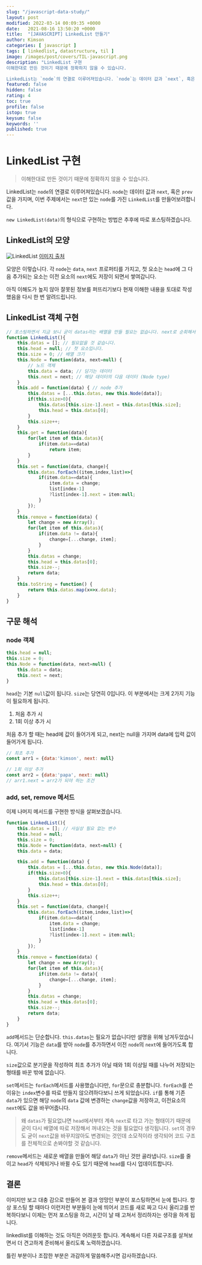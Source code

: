 ```yaml
---
slug: "/javascript-data-study/"
layout: post
modified: 2022-03-14 00:09:35 +0000
date:   2021-08-16 13:50:20 +0000
title:  "[JAVASCRIPT] LinkedList 만들기"
author: Kimson
categories: [ javascript ]
tags: [ linkedlist, datastructure, til ]
image: /images/post/covers/TIL-javascript.png
description: "LinkedList 구현
이해한대로 만든 것이기 때문에 정확하지 않을 수 있습니다.

LinkedList는 `node`의 연결로 이루어져있습니다. `node`는 데이터 값과 `next`, 혹은 `prev`값을 가지며, 이번 주제에서는 `next`만 있는 `node`를 가진 `LinkedList`를 만들어보려합니다."
featured: false
hidden: false
rating: 4
toc: true
profile: false
istop: true
keysum: false
keywords: ''
published: true
---
```


# LinkedList 구현

> 이해한대로 만든 것이기 때문에 정확하지 않을 수 있습니다.

LinkedList는 `node`의 연결로 이루어져있습니다. `node`는 데이터 값과 `next`, 혹은 `prev`값을 가지며, 이번 주제에서는 `next`만 있는 `node`를 가진 `LinkedList`를 만들어보려합니다.

`new LinkedList(data)`의 형식으로 구현하는 방법은 추후에 따로 포스팅하겠습니다.

## LinkedList의 모양

![LinkedList](/images/post/datastudy/linkedlist/linkedlist01.png '도식')
[이미지 출처](https://habr.com/en/post/506660/)

모양은 이렇습니다. 각 `node`는 `data`, `next` 프로퍼티를 가지고, 첫 요소는 `head`에 그 다음 추가되는 요소는 이전 요소의 `next`에도 저장이 되면서 쌓여갑니다.

아직 이해도가 높지 않아 잘못된 정보를 퍼뜨리기보다 현재 이해한 내용을 토대로 작성했음을 다시 한 번 알려드립니다.

## LinkedList 객체 구현

```javascript
// 포스팅하면서 지금 보니 굳이 datas라는 배열을 만들 필요는 없습니다. next로 순회해서 전체 출력 가능한 점 알려드립니다.
function LinkedList(){
    this.datas = []; // 필요없을 것 같습니다.
    this.head = null; // 첫 요소입니다.
    this.size = 0; // 배열 크기
    this.Node = function(data, next=null) {
        // 노드 객체
        this.data = data; // 담기는 데이터
        this.next = next; // 해당 데이터의 다음 데이터 (Node type)
    }
    this.add = function(data) { // node 추가
        this.datas = [...this.datas, new this.Node(data)];
        if(this.size>0){
            this.datas[this.size-1].next = this.datas[this.size];
            this.head = this.datas[0];
        }
        this.size++;
    }
    this.get = function(data){
        for(let item of this.datas){
            if(item.data==data)
                return item;
        }
    }
    this.set = function(data, change){
        this.datas.forEach((item,index,list)=>{
            if(item.data==data){
                item.data = change;
                list[index-1]
                ?list[index-1].next = item:null;
            }
        });
    }
    this.remove = function(data) {
        let change = new Array();
        for(let item of this.datas){
            if(item.data != data){
                change=[...change, item];
            }
        }
        this.datas = change;
        this.head = this.datas[0];
        this.size--;
        return data;
    }
    this.toString = function() {
        return this.datas.map(x=>x.data);
    }
}
```

## 구문 해석

### node 객체

```javascript
this.head = null;
this.size = 0;
this.Node = function(data, next=null) {
    this.data = data;
    this.next = next;
}
```

`head`는 기본 `null`값이 됩니다. `size`는 당연히 0입니다. 이 부분에서는 크게 2가지 기능이 필요하게 됩니다.

1. 처음 추가 시
2. 1회 이상 추가 시

처음 추가 할 때는 head에 값이 들어가게 되고, next는 null을 가지며 data에 입력 값이 들어가게 됩니다.

```javascript
// 최초 추가
const arr1 = {data:'kimson', next: null}

// 1회 이상 추가
const arr2 = {data:'papa', next: null}
// arr1.next = arr2가 되야 하는 조건
```

### add, set, remove 메서드

이제 나머지 메서드를 구현한 방식을 살펴보겠습니다.

```javascript
function LinkedList(){
    this.datas = []; // 사실상 필요 없는 변수
    this.head = null;
    this.size = 0;
    this.Node = function(data, next=null) {
    this.data = data;

    this.add = function(data) {
        this.datas = [...this.datas, new this.Node(data)];
        if(this.size>0){
            this.datas[this.size-1].next = this.datas[this.size];
            this.head = this.datas[0];
        }
        this.size++;
    }
    this.set = function(data, change){
        this.datas.forEach((item,index,list)=>{
            if(item.data==data){
                item.data = change;
                list[index-1]
                ?list[index-1].next = item:null;
            }
        });
    }
    this.remove = function(data) {
        let change = new Array();
        for(let item of this.datas){
            if(item.data != data){
                change=[...change, item];
            }
        }
        this.datas = change;
        this.head = this.datas[0];
        this.size--;
        return data;
    }
}
```

`add`메서드는 단순합니다. `this.datas`는 필요가 없습니다만 설명을 위해 남겨두었습니다. 여기서 기능은 `data`를 받아 `node`를 추가하면서 이전 `node`의 `next`에 들어가도록 합니다.

`size`값으로 분기문을 작성하여 최초 추가가 아닐 때와 1회 이상일 때를 나누어 저장되는 형태를 바꾼 밖에 없습니다.

`set`메서드는 `forEach`메서드를 사용했습니다만, `for`문으로 충분합니다. `forEach`를 쓴 이유는 `index`변수를 따로 만들지 않으려하다보니 쓰게 되었습니다. `if`를 통해 기존 `data`가 있으면 해당 `node`의 `data` 값에 변경하는 `change`값을 저장하고, 이전요소의 `next`에도 값을 바꾸어줍니다.

> 왜 `datas`가 필요없냐면 `head`에서부터 계속 `next`로 타고 가는 형태이기 때문에 굳이 다시 배열에 따로 저장해서 꺼내오는 것을 필요없다 생각됩니다. `set`의 경우도 굳이 `next`값을 바꾸지않아도 변경되는 것인데 소모적이라 생각되어 코드 구조를 전체적으로 손봐야할 것 같습니다.

`remove`메서드는 새로운 배열을 만들어 해당 `data`가 아닌 것만 골라냅니다. `size`를 줄이고 `head`가 삭제되거나 바뀔 수도 있기 때문에 `head`를 다시 업데이트합니다.

## 결론

이미지만 보고 대충 감으로 만들어 본 결과 엉망인 부분이 포스팅하면서 눈에 띕니다. 항상 포스팅 할 때마다 이런저런 부분들이 눈에 띄어서 코드를 새로 짜고 다시 올리고를 반복하다보니 이제는 먼저 포스팅을 하고, 시간이 날 때 고쳐서 정리하자는 생각을 하게 됩니다.

linkedlist를 이해하는 것도 아직은 어려운듯 합니다. 계속해서 다른 자료구조를 살쳐보면서 더 견고하게 준비해서 올리도록 노력하겠습니다.

틀린 부분이나 조잡한 부분은 과감하게 말씀해주시면 감사하겠습니다.